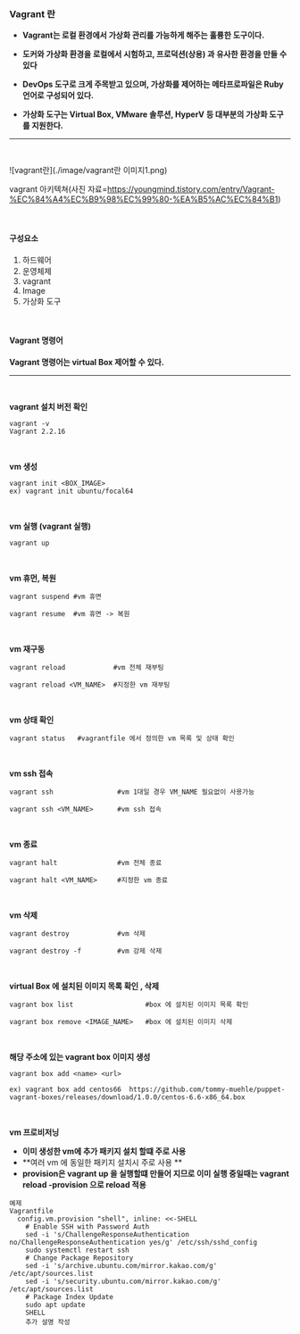 ### Vagrant 란

- **Vagrant는 로컬 환경에서 가상화 관리를 가능하게 해주는 훌륭한 도구이다.**

- **도커와 가상화 환경을 로컬에서 시험하고, 프로덕션(상용) 과 유사한 환경을 만들 수 있다**
- **DevOps 도구로 크게 주목받고 있으며, 가상화를 제어하는 메타프로파일은 Ruby언어로 구성되어 있다.**
- **가상화 도구는 Virtual Box, VMware 솔루션, HyperV 등 대부분의 가상화 도구를 지원한다.**

---

<br>

![vagrant란](./image/vagrant란 이미지1.png)

vagrant 아키텍쳐(사진 자료=https://youngmind.tistory.com/entry/Vagrant-%EC%84%A4%EC%B9%98%EC%99%80-%EA%B5%AC%EC%84%B1)

<br>

#### 구성요소

1. 하드웨어
2. 운영체제
3. vagrant
4. Image
5. 가상화 도구

<br>

#### Vagrant 명령어

**Vagrant 명령어는 virtual Box 제어할 수 있다.**

---

<br>

**vagrant 설치 버전 확인**

```
vagrant -v
Vagrant 2.2.16
```

<br>

**vm 생성**

```
vagrant init <BOX_IMAGE>
ex) vagrant init ubuntu/focal64
```

<br>

**vm 실행 (vagrant 실행)**

```
vagrant up
```

<br>

**vm 휴먼, 복원**

```
vagrant suspend	#vm 휴면

vagrant resume  #vm 휴면 -> 복원
```

<br>

**vm 재구동**

```
vagrant reload            #vm 전체 재부팅

vagrant reload <VM_NAME>  #지정한 vm 재부팅
```

<br>

**vm 상태 확인**

```
vagrant status   #vagrantfile 에서 정의한 vm 목록 및 상태 확인
```

<br>

**vm ssh 접속**

```
vagrant ssh 		       #vm 1대일 경우 VM_NAME 필요없이 사용가능

vagrant ssh <VM_NAME>	   #vm ssh 접속
```

<br>

**vm 종료**

```
vagrant halt			   #vm 전체 종료

vagrant halt <VM_NAME>     #지정한 vm 종료
```

<br>

**vm 삭제**

```
vagrant destroy            #vm 삭제

vagrant destroy -f         #vm 강제 삭제
```

<br>

**virtual Box 에 설치된 이미지 목록 확인 , 삭제**

```
vagrant box list				  #box 에 설치된 이미지 목록 확인

vagrant box remove <IMAGE_NAME>   #box 에 설치된 이미지 삭제
```

<br>

**해당 주소에 있는 vagrant box 이미지 생성**

```
vagrant box add <name> <url>

ex) vagrant box add centos66  https://github.com/tommy-muehle/puppet-vagrant-boxes/releases/download/1.0.0/centos-6.6-x86_64.box
```

<br>

**vm 프로비저닝**

- **이미 생성한 vm에 추가 패키지 설치 할떄 주로 사용**
- **여러  vm 에 동일한 패키지 설치시 주로 사용 **
- **provision은 vagrant up 을 실행할떄 만들어 지므로 이미 실행 중일때는 vagrant reload -provision 으로 reload 적용**

```
예제
Vagrantfile
  config.vm.provision "shell", inline: <<-SHELL
    # Enable SSH with Password Auth
    sed -i 's/ChallengeResponseAuthentication no/ChallengeResponseAuthentication yes/g' /etc/ssh/sshd_config
    sudo systemctl restart ssh
    # Change Package Repository
    sed -i 's/archive.ubuntu.com/mirror.kakao.com/g' /etc/apt/sources.list
    sed -i 's/security.ubuntu.com/mirror.kakao.com/g' /etc/apt/sources.list
    # Package Index Update
    sudo apt update
    SHELL
    추가 설명 작성
```

